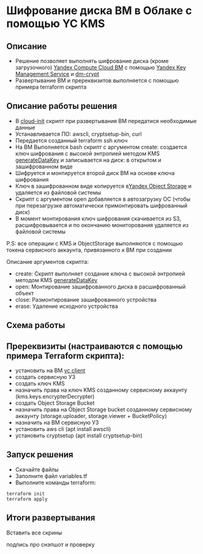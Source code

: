 # Шифрование диска ВМ в Облаке с помощью YC KMS

## Описание
- Решение позволяет выполнять шифрование диска (кроме загрузочного) [Yandex Compute Cloud ВМ](https://cloud.yandex.ru/services/compute) с помощью [Yandex Key Management Service](https://cloud.yandex.ru/services/kms) и [dm-crypt](https://en.wikipedia.org/wiki/Dm-crypt)
- Развертывание ВМ и пререквизитов выполняется с помощью примера terraform скрипта 

## Описание работы решения
- В [cloud-init](https://cloud.yandex.ru/docs/compute/concepts/vm-metadata#keys-processed-in-public-images) скрипт при развертывания ВМ передатися необходимые данные
- Устанавливается ПО: awscli, cryptsetup-bin, curl
- Передается созданный terraform ssh ключ
- На ВМ Выполняется bash скрипт с аргументом create: создается ключ шифрования с высокой энтропией методом KMS [generateDataKey](https://cloud.yandex.ru/docs/kms/api-ref/SymmetricCrypto/generateDataKey) и записывается на диск: в открытом и зашифрованном виде 
- Шифруется и монтируется второй диск ВМ на основе ключа шифрования
- Ключ в зашифрованном виде копируется в[Yandex Object Storage](https://cloud.yandex.ru/services/storage) и удаляется из файловой системы
- Скрипт с аргументом open добавляется в автозагрузку ОС (чтобы при перезагрузке автоматически примонтировать шифрованный диск)
- В момент монтирования ключ шифрования скачивается из S3, расшифровывается и по окончанию мониторования удаляется из файловой системы

P.S: все операции с KMS и ObjectStorage выполняются с помощью токена сервисного аккаунта, привязанного к ВМ при создании

Описание аргументов скрипта:
- create: Скрипт выполняет создание ключа с высокой энтропией методом KMS [generateDataKey](https://cloud.yandex.ru/docs/kms/api-ref/SymmetricCrypto/generateDataKey)
- open: Монтирование зашифрованного диска в расшифрованный объект
- close: Размонтирование зашифрованного устройства
- erase: Удаление исходного устройства


## Схема работы


## Пререквизиты (настраиваются с помощью примера Terraform скрипта):
- установить на ВМ [yc client](https://cloud.yandex.ru/docs/cli/quickstart)
- создать сервисную УЗ
- создать ключ KMS
- назначить права на ключ KMS созданному сервисному аккаунту (kms.keys.encrypterDecrypter)
- создать Object Storage Bucket
- назначить права на Object Storage bucket созданному сервисному аккаунту (storage.uploader, storage.viewer + BucketPolicy)
- назначить на ВМ сервисную УЗ
- установить aws cli (apt install awscli)
- установить cryptsetup (apt install cryptsetup-bin)


## Запуск решения
- Скачайте файлы
- Заполните файл variables.tf
- Выполните команды terraform:

```
terraform init
terraform apply
```
## Итоги развертывания

Вставить все скрины


подпись про снэпшот и проверку


